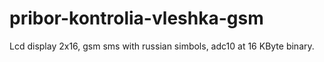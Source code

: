 # pribor-kontrolia-vleshka-gsm
Lcd display 2x16, gsm sms with russian simbols, adc10 at 16 KByte binary.
